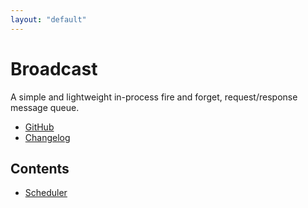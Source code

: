 ```yaml
---
layout: "default"
---
```

# Broadcast

A simple and lightweight in-process fire and forget, request/response message queue. 

- [GitHub](https://github.com/WickedFlame/Broadcast)
- [Changelog](changelog)

## Contents
- [Scheduler](scheduler)